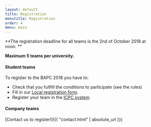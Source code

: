 ```yaml
---
layout: default
title: Registration
menutitle: Registration
order: 4
menu: main
---
```


**The registration deadline for all teams is the 2nd of October 2018 at noon. **

**Maximum 5 teams per university.**

#### Student teams
To register to the BAPC 2018 you have to:

<ul>
 <li>Check that you fullfill the conditions to participate (see the rules)</li>
 <li>Fill in our <a target="_blank" href="https://docs.google.com/forms/d/e/1FAIpQLSenaplzB2o0wjQwf37Eq5p2dL79YhE1bqaXq060N-hZopn_dQ/viewform?usp=sf_link">Local registration form</a>.</li> 
 <li>Register your team in the <a target="_blank" href="https://icpc.baylor.edu/regionals/finder/bapc-preliminaries-2018">ICPC system</a>.    </li>  
</ul>

#### Company teams
[Contact us to register!]({{ "contact.html" | absolute_url }})
